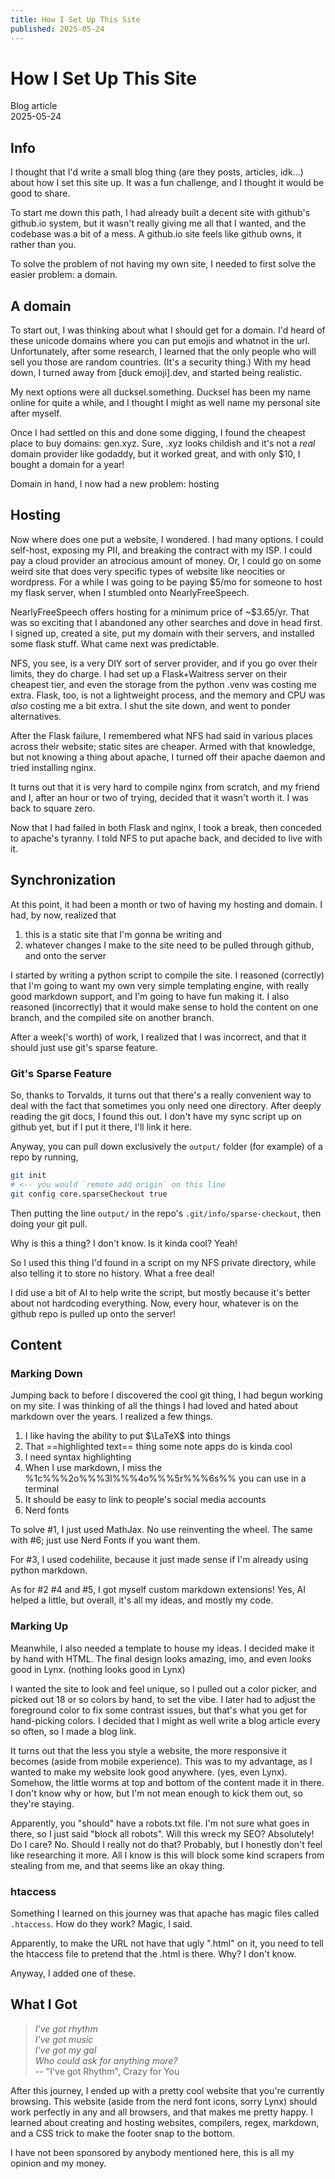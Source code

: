 ```yaml
---
title: How I Set Up This Site
published: 2025-05-24
---
```


# How I Set Up This Site

Blog article  
2025-05-24

## Info

I thought that I'd write a small blog thing (are they posts, articles, idk...) about how I set this site up. It was a fun challenge, and I thought it would be good to share.

To start me down this path, I had already built a decent site with github's github.io system, but it wasn't really giving me all that I wanted, and the codebase was a bit of a mess. A github.io site feels like github owns, it rather than you.

To solve the problem of not having my own site, I needed to first solve the easier problem: a domain.

## A domain

To start out, I was thinking about what I should get for a domain. I'd heard of these unicode domains where you can put emojis and whatnot in the url. Unfortunately, after some research, I learned that the only people who will sell you those are random countries. (It's a security thing.) With my head down, I turned away from [duck emoji].dev, and started being realistic.

My next options were all ducksel.something. Ducksel has been my name online for quite a while, and I thought I might as well name my personal site after myself.

<!-- cspell: words godaddy -->
Once I had settled on this and done some digging, I found the cheapest place to buy domains: gen.xyz. Sure, .xyz looks childish and it's not a *real* domain provider like godaddy, but it worked great, and with only $10, I bought a domain for a year!

Domain in hand, I now had a new problem: hosting

## Hosting

<!-- cspell: words neocities -->
Now where does one put a website, I wondered. I had many options. I could self-host, exposing my PII, and breaking the contract with my ISP. I could pay a cloud provider an atrocious amount of money. Or, I could go on some weird site that does very specific types of website like neocities or wordpress. For a while I was going to be paying $5/mo for someone to host my flask server, when I stumbled onto NearlyFreeSpeech.

NearlyFreeSpeech offers hosting for a minimum price of ~$3.65/yr. That was so exciting that I abandoned any other searches and dove in head first. I signed up, created a site, put my domain with their servers, and installed some flask stuff. What came next was predictable.

<!-- cspell: words venv -->
NFS, you see, is a very DIY sort of server provider, and if you go over their limits, they do charge. I had set up a Flask+Waitress server on their cheapest tier, and even the storage from the python .venv was costing me extra. Flask, too, is not a lightweight process, and the memory and CPU was *also* costing me a bit extra. I shut the site down, and went to ponder alternatives.

After the Flask failure, I remembered what NFS had said in various places across their website; static sites are cheaper. Armed with that knowledge, but not knowing a thing about apache, I turned off their apache daemon and tried installing nginx.

It turns out that it is very hard to compile nginx from scratch, and my friend and I, after an hour or two of trying, decided that it wasn't worth it. I was back to square zero.

Now that I had failed in both Flask and nginx, I took a break, then conceded to apache's tyranny. I told NFS to put apache back, and decided to live with it.

## Synchronization

At this point, it had been a month or two of having my hosting and domain. I had, by now, realized that

1. this is a static site that I'm gonna be writing and
2. whatever changes I make to the site need to be pulled through github, and onto the server

I started by writing a python script to compile the site. I reasoned (correctly) that I'm going to want my own very simple templating engine, with really good markdown support, and I'm going to have fun making it. I also reasoned (incorrectly) that it would make sense to hold the content on one branch, and the compiled site on another branch.

After a week('s worth) of work, I realized that I was incorrect, and that it should just use git's sparse feature.

### Git's Sparse Feature

So, thanks to Torvalds, it turns out that there's a really convenient way to deal with the fact that sometimes you only need one directory. After deeply reading the git docs, I found this out. I don't have my sync script up on github yet, but if I put it there, I'll link it here.

Anyway, you can pull down exclusively the `output/` folder (for example) of a repo by running,

```bash
git init
# <-- you would `remote add origin` on this line
git config core.sparseCheckout true
```

Then putting the line `output/` in the repo's `.git/info/sparse-checkout`, then doing your git pull.

Why is this a thing? I don't know. Is it kinda cool? Yeah!

So I used this thing I'd found in a script on my NFS private directory, while also telling it to store no history. What a free deal!

I did use a bit of AI to help write the script, but mostly because it's better about not hardcoding everything. Now, every hour, whatever is on the github repo is pulled up onto the server!

## Content

### Marking Down

Jumping back to before I discovered the cool git thing, I had begun working on my site.  I was thinking of all the things I had loved and hated about markdown over the years. I realized a few things.

1. I like having the ability to put $\LaTeX$ into things
2. That ==highlighted text== thing some note apps do is kinda cool
3. I need syntax highlighting
4. When I use markdown, I miss the %1c%%%2o%%%3l%%%4o%%%5r%%%6s%% you can use in a terminal
5. It should be easy to link to people's social media accounts
6. Nerd fonts

To solve #1, I just used MathJax. No use reinventing the wheel. The same with #6; just use Nerd Fonts if you want them.

For #3, I used codehilite, because it just made sense if I'm already using python markdown.

As for #2 #4 and #5, I got myself custom markdown extensions! Yes, AI helped a little, but overall, it's all my ideas, and mostly my code.

### Marking Up

Meanwhile, I also needed a template to house my ideas. I decided make it by hand with HTML. The final design looks amazing, imo, and even looks good in Lynx. (nothing looks good in Lynx)

I wanted the site to look and feel unique, so I pulled out a color picker, and picked out 18 or so colors by hand, to set the vibe. I later had to adjust the foreground color to fix some contrast issues, but that's what you get for hand-picking colors. I decided that I might as well write a blog article every so often, so I made a blog link.

It turns out that the less you style a website, the more responsive it becomes (aside from mobile experience). This was to my advantage, as I wanted to make my website look good anywhere. (yes, even Lynx). Somehow, the little worms at top and bottom of the content made it in there. I don't know why or how, but I'm not mean enough to kick them out, so they're staying.

Apparently, you "should" have a robots.txt file. I'm not sure what goes in there, so I just said "block all robots". Will this wreck my SEO? Absolutely! Do I care? No. Should I really not do that? Probably, but I honestly don't feel like researching it more. All I know is this will block some kind scrapers from stealing from me, and that seems like an okay thing.

### htaccess

Something I learned on this journey was that apache has magic files called `.htaccess`. How do they work? Magic, I said.

Apparently, to make the URL not have that ugly ".html" on it, you need to tell the htaccess file to pretend that the .html is there. Why? I don't know.

Anyway, I added one of these.

## What I Got

> *I've got rhythm*  
> *I've got music*  
> *I've got my gal*  
> *Who could ask for anything more?*  
> -- "I've got Rhythm", Crazy for You

After this journey, I ended up with a pretty cool website that you're currently browsing. This website (aside from the nerd font icons, sorry Lynx) should work perfectly in any and all browsers, and that makes me pretty happy. I learned about creating and hosting websites, compilers, regex, markdown, and a CSS trick to make the footer snap to the bottom.

I have not been sponsored by anybody mentioned here, this is all my opinion and my money.
